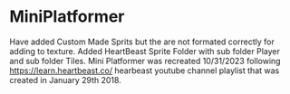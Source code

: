 # MiniPlatformer
Have added Custom Made Sprits but the are not formated correctly for adding to texture. 
Added HeartBeast Sprite Folder with sub folder Player and sub folder Tiles.
Mini Platformer was recreated  10/31/2023 following https://learn.heartbeast.co/ hearbeast youtube channel playlist that was created in January 29th 2018. 
 
